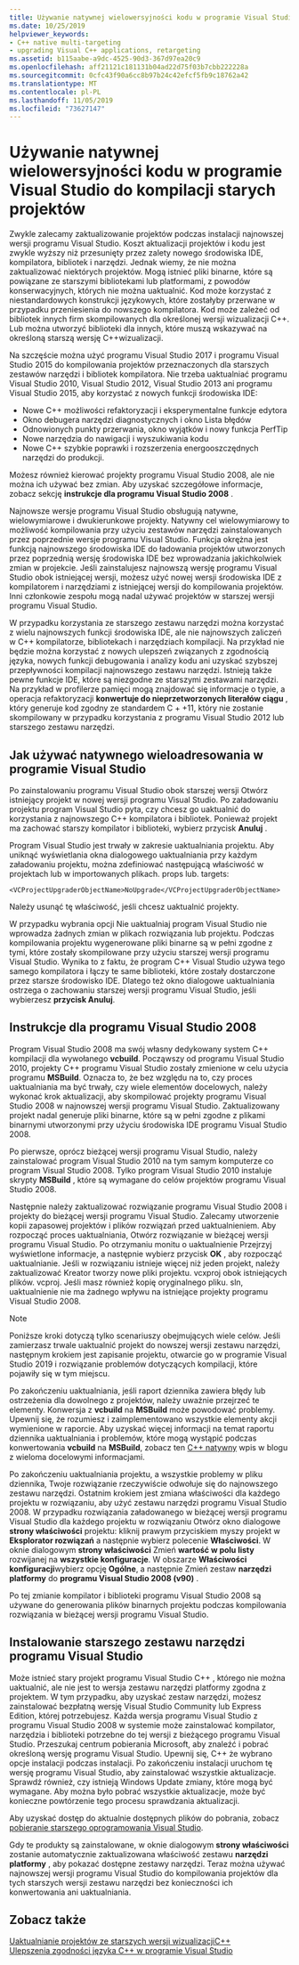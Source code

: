 ```yaml
---
title: Używanie natywnej wielowersyjności kodu w programie Visual Studio do kompilacji starych projektów
ms.date: 10/25/2019
helpviewer_keywords:
- C++ native multi-targeting
- upgrading Visual C++ applications, retargeting
ms.assetid: b115aabe-a9dc-4525-90d3-367d97ea20c9
ms.openlocfilehash: aff21121c181131b04ad22d75f03b7cbb222228a
ms.sourcegitcommit: 0cfc43f90a6cc8b97b24c42efcf5fb9c18762a42
ms.translationtype: MT
ms.contentlocale: pl-PL
ms.lasthandoff: 11/05/2019
ms.locfileid: "73627147"
---
```

# <a name="use-native-multi-targeting-in-visual-studio-to-build-old-projects"></a>Używanie natywnej wielowersyjności kodu w programie Visual Studio do kompilacji starych projektów

Zwykle zalecamy zaktualizowanie projektów podczas instalacji najnowszej wersji programu Visual Studio. Koszt aktualizacji projektów i kodu jest zwykle wyższy niż przesunięty przez zalety nowego środowiska IDE, kompilatora, bibliotek i narzędzi. Jednak wiemy, że nie można zaktualizować niektórych projektów. Mogą istnieć pliki binarne, które są powiązane ze starszymi bibliotekami lub platformami, z powodów konserwacyjnych, których nie można uaktualnić. Kod może korzystać z niestandardowych konstrukcji językowych, które zostałyby przerwane w przypadku przeniesienia do nowszego kompilatora. Kod może zależeć od bibliotek innych firm skompilowanych dla określonej wersji wizualizacji C++. Lub można utworzyć biblioteki dla innych, które muszą wskazywać na określoną starszą wersję C++wizualizacji.

Na szczęście można użyć programu Visual Studio 2017 i programu Visual Studio 2015 do kompilowania projektów przeznaczonych dla starszych zestawów narzędzi i bibliotek kompilatora. Nie trzeba uaktualniać programu Visual Studio 2010, Visual Studio 2012, Visual Studio 2013 ani programu Visual Studio 2015, aby korzystać z nowych funkcji środowiska IDE:

  - Nowe C++ możliwości refaktoryzacji i eksperymentalne funkcje edytora
  - Okno debugera narzędzi diagnostycznych i okno Lista błędów
  - Odnowionych punkty przerwania, okno wyjątków i nowy funkcja PerfTip
  - Nowe narzędzia do nawigacji i wyszukiwania kodu
  - Nowe C++ szybkie poprawki i rozszerzenia energooszczędnych narzędzi do produkcji.

Możesz również kierować projekty programu Visual Studio 2008, ale nie można ich używać bez zmian. Aby uzyskać szczegółowe informacje, zobacz sekcję **instrukcje dla programu Visual Studio 2008** .

Najnowsze wersje programu Visual Studio obsługują natywne, wielowymiarowe i dwukierunkowe projekty. Natywny cel wielowymiarowy to możliwość kompilowania przy użyciu zestawów narzędzi zainstalowanych przez poprzednie wersje programu Visual Studio. Funkcja okrężna jest funkcją najnowszego środowiska IDE do ładowania projektów utworzonych przez poprzednią wersję środowiska IDE bez wprowadzania jakichkolwiek zmian w projekcie. Jeśli zainstalujesz najnowszą wersję programu Visual Studio obok istniejącej wersji, możesz użyć nowej wersji środowiska IDE z kompilatorem i narzędziami z istniejącej wersji do kompilowania projektów. Inni członkowie zespołu mogą nadal używać projektów w starszej wersji programu Visual Studio.

W przypadku korzystania ze starszego zestawu narzędzi można korzystać z wielu najnowszych funkcji środowiska IDE, ale nie najnowszych zaliczeń w C++ kompilatorze, bibliotekach i narzędziach kompilacji. Na przykład nie będzie można korzystać z nowych ulepszeń związanych z zgodnością języka, nowych funkcji debugowania i analizy kodu ani uzyskać szybszej przepływności kompilacji najnowszego zestawu narzędzi. Istnieją także pewne funkcje IDE, które są niezgodne ze starszymi zestawami narzędzi. Na przykład w profilerze pamięci mogą znajdować się informacje o typie, a operacja refaktoryzacji **konwertuje do nieprzetworzonych literałów ciągu** , który generuje kod zgodny ze standardem C + +11, który nie zostanie skompilowany w przypadku korzystania z programu Visual Studio 2012 lub starszego zestawu narzędzi.

## <a name="how-to-use-native-multi-targeting-in-visual-studio"></a>Jak używać natywnego wieloadresowania w programie Visual Studio

Po zainstalowaniu programu Visual Studio obok starszej wersji Otwórz istniejący projekt w nowej wersji programu Visual Studio. Po załadowaniu projektu program Visual Studio pyta, czy chcesz go uaktualnić do korzystania z najnowszego C++ kompilatora i bibliotek. Ponieważ projekt ma zachować starszy kompilator i biblioteki, wybierz przycisk **Anuluj** .

Program Visual Studio jest trwały w zakresie uaktualniania projektu. Aby uniknąć wyświetlania okna dialogowego uaktualniania przy każdym załadowaniu projektu, można zdefiniować następującą właściwość w projektach lub w importowanych plikach. props lub. targets:

`<VCProjectUpgraderObjectName>NoUpgrade</VCProjectUpgraderObjectName>`

Należy usunąć tę właściwość, jeśli chcesz uaktualnić projekty.

W przypadku wybrania opcji Nie uaktualniaj program Visual Studio nie wprowadza żadnych zmian w plikach rozwiązania lub projektu. Podczas kompilowania projektu wygenerowane pliki binarne są w pełni zgodne z tymi, które zostały skompilowane przy użyciu starszej wersji programu Visual Studio. Wynika to z faktu, że program C++ Visual Studio używa tego samego kompilatora i łączy te same biblioteki, które zostały dostarczone przez starsze środowisko IDE. Dlatego też okno dialogowe uaktualniania ostrzega o zachowaniu starszej wersji programu Visual Studio, jeśli wybierzesz **przycisk Anuluj**.

## <a name="instructions-for-visual-studio-2008"></a>Instrukcje dla programu Visual Studio 2008

Program Visual Studio 2008 ma swój własny dedykowany system C++ kompilacji dla wywołanego **vcbuild**. Począwszy od programu Visual Studio 2010, projekty C++ programu Visual Studio zostały zmienione w celu użycia programu **MSBuild**. Oznacza to, że bez względu na to, czy proces uaktualniania ma być trwały, czy wiele elementów docelowych, należy wykonać krok aktualizacji, aby skompilować projekty programu Visual Studio 2008 w najnowszej wersji programu Visual Studio. Zaktualizowany projekt nadal generuje pliki binarne, które są w pełni zgodne z plikami binarnymi utworzonymi przy użyciu środowiska IDE programu Visual Studio 2008.

Po pierwsze, oprócz bieżącej wersji programu Visual Studio, należy zainstalować program Visual Studio 2010 na tym samym komputerze co program Visual Studio 2008. Tylko program Visual Studio 2010 instaluje skrypty **MSBuild** , które są wymagane do celów projektów programu Visual Studio 2008.

Następnie należy zaktualizować rozwiązanie programu Visual Studio 2008 i projekty do bieżącej wersji programu Visual Studio. Zalecamy utworzenie kopii zapasowej projektów i plików rozwiązań przed uaktualnieniem. Aby rozpocząć proces uaktualniania, Otwórz rozwiązanie w bieżącej wersji programu Visual Studio. Po otrzymaniu monitu o uaktualnienie Przejrzyj wyświetlone informacje, a następnie wybierz przycisk **OK** , aby rozpocząć uaktualnianie. Jeśli w rozwiązaniu istnieje więcej niż jeden projekt, należy zaktualizować Kreator tworzy nowe pliki projektu. vcxproj obok istniejących plików. vcproj. Jeśli masz również kopię oryginalnego pliku. sln, uaktualnienie nie ma żadnego wpływu na istniejące projekty programu Visual Studio 2008.

> [!NOTE]
> Poniższe kroki dotyczą tylko scenariuszy obejmujących wiele celów. Jeśli zamierzasz trwale uaktualnić projekt do nowszej wersji zestawu narzędzi, następnym krokiem jest zapisanie projektu, otwarcie go w programie Visual Studio 2019 i rozwiązanie problemów dotyczących kompilacji, które pojawiły się w tym miejscu.

Po zakończeniu uaktualniania, jeśli raport dziennika zawiera błędy lub ostrzeżenia dla dowolnego z projektów, należy uważnie przejrzeć te elementy. Konwersja z **vcbuild** na **MSBuild** może powodować problemy. Upewnij się, że rozumiesz i zaimplementowano wszystkie elementy akcji wymienione w raporcie. Aby uzyskać więcej informacji na temat raportu dziennika uaktualniania i problemów, które mogą wystąpić podczas konwertowania **vcbuild** na **MSBuild**, zobacz ten [ C++ natywny](https://blogs.msdn.microsoft.com/vcblog/2009/12/08/c-native-multi-targeting/) wpis w blogu z wieloma docelowymi informacjami.

Po zakończeniu uaktualniania projektu, a wszystkie problemy w pliku dziennika, Twoje rozwiązanie rzeczywiście odwołuje się do najnowszego zestawu narzędzi. Ostatnim krokiem jest zmiana właściwości dla każdego projektu w rozwiązaniu, aby użyć zestawu narzędzi programu Visual Studio 2008. W przypadku rozwiązania załadowanego w bieżącej wersji programu Visual Studio dla każdego projektu w rozwiązaniu Otwórz okno dialogowe **strony właściwości** projektu: kliknij prawym przyciskiem myszy projekt w **Eksplorator rozwiązań** a następnie wybierz polecenie **Właściwości**. W oknie dialogowym **strony właściwości** Zmień **wartość w polu listy** rozwijanej na **wszystkie konfiguracje**. W obszarze **Właściwości konfiguracji**wybierz opcję **Ogólne**, a następnie Zmień zestaw **narzędzi platformy** do **programu Visual Studio 2008 (v90)** .

Po tej zmianie kompilator i biblioteki programu Visual Studio 2008 są używane do generowania plików binarnych projektu podczas kompilowania rozwiązania w bieżącej wersji programu Visual Studio.

## <a name="install-an-older-visual-studio-toolset"></a>Instalowanie starszego zestawu narzędzi programu Visual Studio

Może istnieć stary projekt programu Visual Studio C++ , którego nie można uaktualnić, ale nie jest to wersja zestawu narzędzi platformy zgodna z projektem. W tym przypadku, aby uzyskać zestaw narzędzi, możesz zainstalować bezpłatną wersję Visual Studio Community lub Express Edition, której potrzebujesz. Każda wersja programu Visual Studio z programu Visual Studio 2008 w systemie może zainstalować kompilator, narzędzia i biblioteki potrzebne do tej wersji z bieżącego programu Visual Studio. Przeszukaj centrum pobierania Microsoft, aby znaleźć i pobrać określoną wersję programu Visual Studio. Upewnij się, C++ że wybrano opcje instalacji podczas instalacji. Po zakończeniu instalacji uruchom tę wersję programu Visual Studio, aby zainstalować wszystkie aktualizacje. Sprawdź również, czy istnieją Windows Update zmiany, które mogą być wymagane. Aby można było pobrać wszystkie aktualizacje, może być konieczne powtórzenie tego procesu sprawdzania aktualizacji.

Aby uzyskać dostęp do aktualnie dostępnych plików do pobrania, zobacz [pobieranie starszego oprogramowania Visual Studio](https://visualstudio.microsoft.com/vs/older-downloads/).

Gdy te produkty są zainstalowane, w oknie dialogowym **strony właściwości** zostanie automatycznie zaktualizowana właściwość zestawu **narzędzi platformy** , aby pokazać dostępne zestawy narzędzi. Teraz można używać najnowszej wersji programu Visual Studio do kompilowania projektów dla tych starszych wersji zestawu narzędzi bez konieczności ich konwertowania ani uaktualniania.

## <a name="see-also"></a>Zobacz także

[Uaktualnianie projektów ze starszych wersji wizualizacjiC++](upgrading-projects-from-earlier-versions-of-visual-cpp.md)<br/>
[Ulepszenia zgodności języka C++ w programie Visual Studio](../overview/cpp-conformance-improvements.md)
